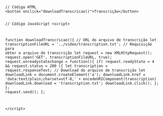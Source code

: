 <Code language='html'>
// Código HTML
&lt;button onclick="downloadTranscricao()"&gt;Transcrição&lt;/button&gt;

// Código JavaScript
&lt;script&gt;

function downloadTranscricao(){
    // URL do arquivo de transcrição
    let transcriptionFileURL = '../video/transcription.txt';
    // Requisição para obter o arquivo de transcrição
    let request = new XMLHttpRequest();
    request.open('GET', transcriptionFileURL, true);
    request.onreadystatechange = function(){
        if( request.readyState = 4 && request.status = 200 ){
            let transcription = request.responseText;
            // Download do arquivo de transcrição
            let downloadLink = document.createElement('a');
            downloadLink.href = 'data:text/plain;charset=utf-8,' + encodeURIComponent(transcription)
            downloadLink.download = 'transcription.txt';
            downloadLink.click();
        };
    };
    request.send();
};

&lt;/script&gt;
</Code>
